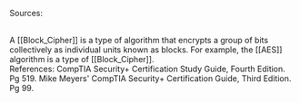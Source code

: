 Sources:

\
A [[Block_Cipher]] is a type of algorithm that encrypts a group of bits collectively as individual units known as blocks. For example, the [[AES]] algorithm is a type of [[Block_Cipher]].
\
References:
CompTIA Security+ Certification Study Guide, Fourth Edition. Pg 519.
Mike Meyers' CompTIA Security+ Certification Guide, Third Edition. Pg 99.
